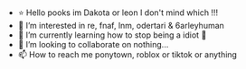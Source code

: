 - ⭐   Hello pooks im Dakota or leon I don't mind which !!! 
- 👀 I’m interested in re, fnaf, lnm, odertari & 6arleyhuman
- 🌱 I’m currently learning how to stop being a idiot 🤕
- 💞️ I’m looking to collaborate on nothing... 
- 📫 How to reach me ponytown, roblox or tiktok or anything

<!--- also please respect my friends and gf ty !! 
sillykittycats/sillykittycats is a ✨ special ✨ repository because its `README.md` (this file) appears on your GitHub profile.
You can click the Preview link to take a look at your changes.
--->
